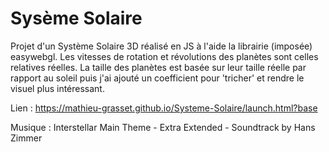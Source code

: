 # Sysème Solaire

Projet d'un Système Solaire 3D réalisé en JS à l'aide la librairie (imposée) easywebgl.
Les vitesses de rotation et révolutions des planètes sont celles relatives réelles.
La taille des planètes est basée sur leur taille réelle par rapport au soleil puis j'ai ajouté un coefficient pour 'tricher' et rendre le visuel plus intéressant.

Lien : https://mathieu-grasset.github.io/Systeme-Solaire/launch.html?base

Musique : Interstellar Main Theme - Extra Extended - Soundtrack by Hans Zimmer 
